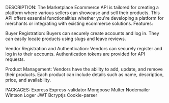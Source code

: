 DESCRIPTION: 
The Marketplace Ecommerce API is tailored for creating a platform where various sellers can showcase and sell their products. This API offers essential functionalities whether you're developing a platform for merchants or integrating with existing ecommerce solutions.
Features:

Buyer Registration:
Buyers can securely create accounts and log in. They can easily locate products using slugs and leave reviews.

Vendor Registration and Authentication:
Vendors can securely register and log in to their accounts. Authentication tokens are provided for API requests.

Product Management:
Vendors have the ability to add, update, and remove their products. Each product can include details such as name, description, price, and availability.

PACKAGES:
Express
Express-validator
Mongoose
Multer
Nodemailer
Wintson Loger
JWT
Bcryptjs
Cookie-parser
